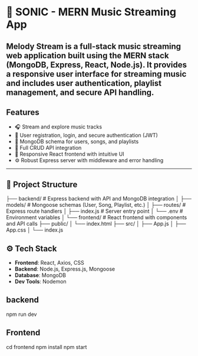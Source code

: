 # 🎵 SONIC - MERN Music Streaming App

Melody Stream is a full-stack music streaming web application built using the **MERN** stack (MongoDB, Express, React, Node.js). 
It provides a responsive user interface for streaming music and includes user authentication, playlist management, and secure API handling.
---

## Features

- 🎧 Stream and explore music tracks
- 👤 User registration, login, and secure authentication (JWT)
- 📁 MongoDB schema for users, songs, and playlists
- 🔄 Full CRUD API integration
- 📱 Responsive React frontend with intuitive UI
- ⚙️ Robust Express server with middleware and error handling

---

## 🧱 Project Structure
├── backend/ # Express backend with API and MongoDB integration
│ ├── models/ # Mongoose schemas (User, Song, Playlist, etc.)
│ ├── routes/ # Express route handlers
│ ├── index.js # Server entry point
│ └── .env # Environment variables
│
└── frontend/ # React frontend with components and API calls
├── public/
│ └── index.html
├── src/
│ ├── App.js
│ ├── App.css
│ └── index.js

## ⚙️ Tech Stack

- **Frontend**: React, Axios, CSS
- **Backend**: Node.js, Express.js, Mongoose
- **Database**: MongoDB
- **Dev Tools**: Nodemon

## backend
npm run dev

## Frontend 
cd frontend
npm install
npm start










